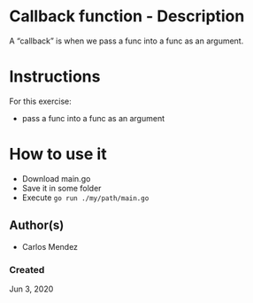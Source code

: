 #  Callback function - Description

A “callback” is when we pass a func into a func as an argument. 

# Instructions

For this exercise: 

* pass a func into a func as an argument

# How to use it

* Download main.go
* Save it in some folder
* Execute `go run ./my/path/main.go`

## Author(s)

* Carlos Mendez

### Created

Jun 3, 2020